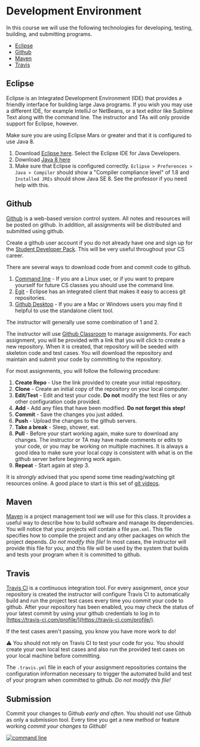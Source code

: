 Development Environment
=======================

In this course we will use the following technologies for developing, testing, building, and submitting programs.

- [Eclipse](#eclipse)
- [Github](#github)
- [Maven](#maven)
- [Travis](#travis)

## Eclipse
Eclipse is an Integrated Development Environment (IDE) that provides a friendly interface for building large Java programs. If you wish you may use a different IDE, for example IntelliJ or NetBeans, or a text editor like Sublime Text along with the command line. The instructor and TAs will only provide support for Eclipse, however.

Make sure you are using Eclipse Mars or greater and that it is configured to use Java 8.

1. Download [Eclipse here](https://eclipse.org/). Select the Eclipse IDE for Java Developers.
2. Download [Java 8 here](http://www.oracle.com/technetwork/java/javase/downloads/index.html)
3. Make sure that Eclipse is configured correctly. `Eclipse > Preferences > Java > Compiler` should show a "Compiler compliance level" of 1.8 and `Installed JREs` should show Java SE 8. See the professor if you need help with this.


## Github
[Github](https://github.com/) is a web-based version control system. All notes and resources will be posted on github. In addition, all assignments will be distributed and submitted using github. 

Create a github user account if you do not already have one and sign up for the [Student Developer Pack](https://education.github.com/pack). This will be very useful throughout your CS career.

There are several ways to download code from and commit code to github.

1. [Command line](https://git-scm.com/book/en/v2/Getting-Started-Installing-Git) - If you are a Linux user, or if you want to prepare yourself for future CS classes you should use the command line.
2. [Egit](http://www.eclipse.org/egit/) - Eclipse has an integrated client that makes it easy to access git repositories. 
3. [Github Desktop](https://desktop.github.com/) - If you are a Mac or Windows users you may find it helpful to use the standalone client tool. 

The instructor will generally use some combination of 1 and 2. 

The instructor will use [Github Classroom](https://classroom.github.com/) to manage assignments. For each assignment, you will be provided with a link that you will click to create a new repository. When it is created, that repository will be seeded with skeleton code and test cases. You will download the repository and maintain and submit your code by committing to the repository.

For most assignments, you will follow the following procedure:

1. **Create Repo** - Use the link provided to create your initial repository.
2. **Clone** - Create an initial copy of the repository on your local computer.
3. **Edit/Test** - Edit and test your code. **Do not** modify the test files or any other configuration code provided.
3. **Add** - Add any files that have been modified. **Do not forget this step!**
4. **Commit** - Save the changes you just added.
5. **Push** - Upload the changes to the github servers.
6. **Take a break** - Sleep, shower, eat.
7. **Pull** - Before your start working again, make sure to download any changes. The instructor or TA may have made comments or edits to your code, or you may be working on multiple machines. It is always a good idea to make sure your local copy is consistent with what is on the github server before beginning work again.
8. **Repeat** - Start again at step 3.

It is *strongly* advised that you spend some time reading/watching git resources online. A good place to start is this set of [git videos](https://git-scm.com/videos).

<!--## Loading Projects into Eclipse
1. Open Eclipse specifying the directory created by the Github tool (e.g., `/Users/srollins/cs601/srollins-labs`). Make sure to select the `<username>/labs` repository.
2. Right-click under the `Package Explorer` and select `New > Java Project`.
3. In the `Project name:` field, type `CS601Labs`. Make sure to specify this exactly as it will see that there is a directory with this name and automatically import its contents.
4. Click `Finish`.
5. Modify your build path to include JUnit by right-clicking on the project folder, selecting `Build Path > Add Libraries`, then selecting `JUnit`. 
6. You're done!

## Pulling Down New Projects
The instructor may add new projects to your repositories as new work is assigned. In the Github tool, simply `Sync` to pull down the latest updates from github. Then, follow the steps listed in the [Loading Projects into Eclipse](#loading-projects-into-eclipse) section to load the projects into Eclipse and begin work.
-->

## Maven

[Maven](https://maven.apache.org/) is a project management tool we will use for this class. It provides a useful way to describe how to build software and manage its dependencies. You will notice that your projects will contain a file `pom.xml`. This file specifies how to compile the project and any other packages on which the project depends. *Do not modify this file!* In most cases, the instructor will provide this file for you, and this file will be used by the system that builds and tests your program when it is committed to github. 

## Travis

[Travis CI](https://travis-ci.com/) is a continuous integration tool. For every assignment, once your repository is created the instructor will configure Travis CI to automatically build and run the project test cases every time you commit your code to github. After your repository has been enabled, you may check the status of your latest commit by using your github credentials to log in to [https://travis-ci.com/profile/](https://travis-ci.com/profile/).

If the test cases aren't passing, you know you have more work to do! 

:warning: You should not rely on Travis CI to test your code for you. You should create your own local test cases and also run the provided test cases on your local machine before committing.

The `.travis.yml` file in each of your assignment repositories contains the configuration information necessary to trigger the automated build and test of your program when committed to github. *Do not modify this file!*


## Submission
Commit your changes to Github *early and often*. You should *not* use Github as only a submission tool. Every time you get a new method or feature working *commit your changes to Github*! 

[![command line](http://img.youtube.com/vi/IcDYKCGhgvw&t=1025s/0.jpg)](http://www.youtube.com/watch?v=IcDYKCGhgvw&t=1025s)